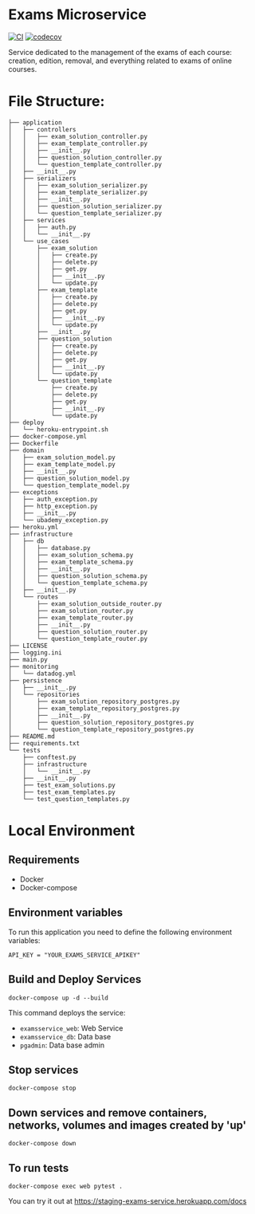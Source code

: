 # Exams Microservice

[![CI](https://github.com/Ubademy-G3/exams.service/actions/workflows/default.yml/badge.svg)](https://github.com/Ubademy-G3/exams.service/actions/workflows/default.yml)
[![codecov](https://codecov.io/gh/Ubademy-G3/exams.service/branch/main/graph/badge.svg?token=A3547H62WC)](https://codecov.io/gh/Ubademy-G3/exams.service)

Service dedicated to the management of the exams of each course: creation, edition, removal, and everything related to exams of online courses.

# File Structure:
```tree
├── application
│   ├── controllers
│   │   ├── exam_solution_controller.py
│   │   ├── exam_template_controller.py
│   │   ├── __init__.py
│   │   ├── question_solution_controller.py
│   │   └── question_template_controller.py
│   ├── __init__.py
│   ├── serializers
│   │   ├── exam_solution_serializer.py
│   │   ├── exam_template_serializer.py
│   │   ├── __init__.py
│   │   ├── question_solution_serializer.py
│   │   └── question_template_serializer.py
│   ├── services
│   │   ├── auth.py
│   │   └── __init__.py
│   └── use_cases
│       ├── exam_solution
│       │   ├── create.py
│       │   ├── delete.py
│       │   ├── get.py
│       │   ├── __init__.py
│       │   └── update.py
│       ├── exam_template
│       │   ├── create.py
│       │   ├── delete.py
│       │   ├── get.py
│       │   ├── __init__.py
│       │   └── update.py
│       ├── __init__.py
│       ├── question_solution
│       │   ├── create.py
│       │   ├── delete.py
│       │   ├── get.py
│       │   ├── __init__.py
│       │   └── update.py
│       └── question_template
│           ├── create.py
│           ├── delete.py
│           ├── get.py
│           ├── __init__.py
│           └── update.py
├── deploy
│   └── heroku-entrypoint.sh
├── docker-compose.yml
├── Dockerfile
├── domain
│   ├── exam_solution_model.py
│   ├── exam_template_model.py
│   ├── __init__.py
│   ├── question_solution_model.py
│   └── question_template_model.py
├── exceptions
│   ├── auth_exception.py
│   ├── http_exception.py
│   ├── __init__.py
│   └── ubademy_exception.py
├── heroku.yml
├── infrastructure
│   ├── db
│   │   ├── database.py
│   │   ├── exam_solution_schema.py
│   │   ├── exam_template_schema.py
│   │   ├── __init__.py
│   │   ├── question_solution_schema.py
│   │   └── question_template_schema.py
│   ├── __init__.py
│   └── routes
│       ├── exam_solution_outside_router.py
│       ├── exam_solution_router.py
│       ├── exam_template_router.py
│       ├── __init__.py
│       ├── question_solution_router.py
│       └── question_template_router.py
├── LICENSE
├── logging.ini
├── main.py
├── monitoring
│   └── datadog.yml
├── persistence
│   ├── __init__.py
│   └── repositories
│       ├── exam_solution_repository_postgres.py
│       ├── exam_template_repository_postgres.py
│       ├── __init__.py
│       ├── question_solution_repository_postgres.py
│       └── question_template_repository_postgres.py
├── README.md
├── requirements.txt
└── tests
    ├── conftest.py
    ├── infrastructure
    │   └── __init__.py
    ├── __init__.py
    ├── test_exam_solutions.py
    ├── test_exam_templates.py
    └── test_question_templates.py
```

# Local Environment 

## Requirements 

* Docker
* Docker-compose

## Environment variables

To run this application you need to define the following environment variables:

```
API_KEY = "YOUR_EXAMS_SERVICE_APIKEY"
```

## Build and Deploy Services

```docker-compose up -d --build```

This command deploys the service:

* `examsservice_web`: Web Service
* `examsservice_db`: Data base
* `pgadmin`: Data base admin

## Stop services

```docker-compose stop```

## Down services and remove containers, networks, volumes and images created by 'up'

```docker-compose down```

## To run tests

```docker-compose exec web pytest .```


You can try it out at <https://staging-exams-service.herokuapp.com/docs>
